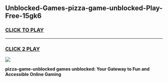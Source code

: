 
## Unblocked-Games-pizza-game-unblocked-Play-Free-15gk6
<h3>
<a href="https://premium76.site?title=pizza-game-unblocked&ref=21A">CLICK TO PLAY</a></h3>
<hr>

<h3>
<a href="https://premium76.site?title=pizza-game-unblocked&ref=21A">CLICK 2 PLAY</a>
  
</h3>

<a href="https://premium76.site?title=pizza-game-unblocked&ref=21A"><img src="https://clearcache.store/games.png"></a>


**pizza-game-unblocked games unblocked: Your Gateway to Fun and Accessible Online Gaming**
